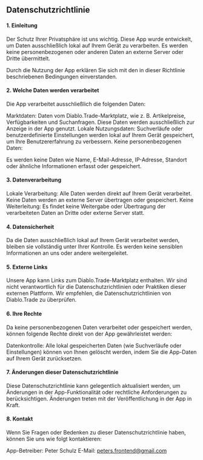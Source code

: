 ## Datenschutzrichtlinie

#### 1. Einleitung
Der Schutz Ihrer Privatsphäre ist uns wichtig. Diese App wurde entwickelt, um Daten ausschließlich lokal auf Ihrem Gerät zu verarbeiten. Es werden keine personenbezogenen oder anderen Daten an externe Server oder Dritte übermittelt.

Durch die Nutzung der App erklären Sie sich mit den in dieser Richtlinie beschriebenen Bedingungen einverstanden.

#### 2. Welche Daten werden verarbeitet
Die App verarbeitet ausschließlich die folgenden Daten:

Marktdaten:
Daten vom Diablo.Trade-Marktplatz, wie z. B. Artikelpreise, Verfügbarkeiten und Suchanfragen. Diese Daten werden ausschließlich zur Anzeige in der App genutzt.
Lokale Nutzungsdaten:
Suchverläufe oder benutzerdefinierte Einstellungen werden lokal auf Ihrem Gerät gespeichert, um Ihre Benutzererfahrung zu verbessern.
Keine personenbezogenen Daten:

Es werden keine Daten wie Name, E-Mail-Adresse, IP-Adresse, Standort oder ähnliche Informationen erfasst oder gespeichert.

#### 3. Datenverarbeitung
Lokale Verarbeitung:
Alle Daten werden direkt auf Ihrem Gerät verarbeitet. Keine Daten werden an externe Server übertragen oder gespeichert.
Keine Weiterleitung:
Es findet keine Weitergabe oder Übertragung der verarbeiteten Daten an Dritte oder externe Server statt.

#### 4. Datensicherheit
Da die Daten ausschließlich lokal auf Ihrem Gerät verarbeitet werden, bleiben sie vollständig unter Ihrer Kontrolle. Es werden keine sensiblen Informationen an uns oder andere weitergeleitet.

#### 5. Externe Links
Unsere App kann Links zum Diablo.Trade-Marktplatz enthalten. Wir sind nicht verantwortlich für die Datenschutzrichtlinien oder Praktiken dieser externen Plattform. Wir empfehlen, die Datenschutzrichtlinien von Diablo.Trade zu überprüfen.

#### 6. Ihre Rechte
Da keine personenbezogenen Daten verarbeitet oder gespeichert werden, können folgende Rechte direkt von der App gewährleistet werden:

Datenkontrolle:
Alle lokal gespeicherten Daten (wie Suchverläufe oder Einstellungen) können von Ihnen gelöscht werden, indem Sie die App-Daten auf Ihrem Gerät zurücksetzen.
#### 7. Änderungen dieser Datenschutzrichtlinie
Diese Datenschutzrichtlinie kann gelegentlich aktualisiert werden, um Änderungen in der App-Funktionalität oder rechtliche Anforderungen zu berücksichtigen. Änderungen treten mit der Veröffentlichung in der App in Kraft.

#### 8. Kontakt
Wenn Sie Fragen oder Bedenken zu dieser Datenschutzrichtlinie haben, können Sie uns wie folgt kontaktieren:

App-Betreiber: Peter Schulz
E-Mail: peters.frontend@gmail.com
